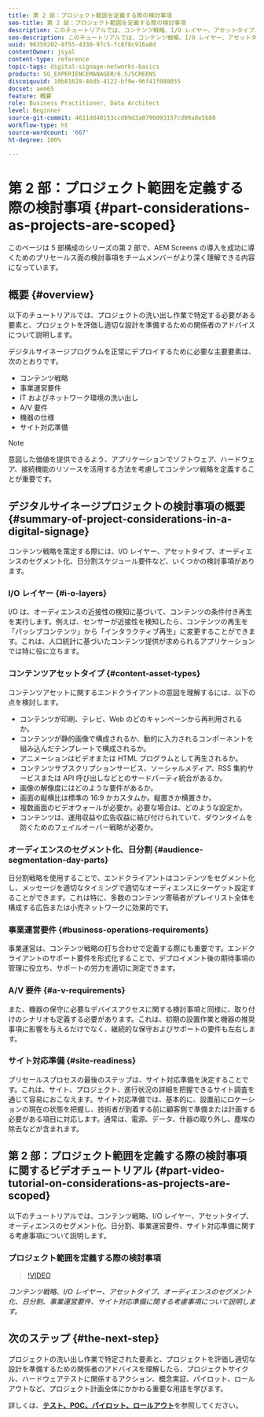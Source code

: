 ```yaml
---
title: 第 2 部：プロジェクト範囲を定義する際の検討事項
seo-title: 第 2 部：プロジェクト範囲を定義する際の検討事項
description: このチュートリアルでは、コンテンツ戦略、I/O レイヤー、アセットタイプ、オーディエンスのセグメント化、日分割、事業運営要件、サイト対応準備に関する考慮事項について説明します。
seo-description: このチュートリアルでは、コンテンツ戦略、I/O レイヤー、アセットタイプ、オーディエンスのセグメント化、日分割、事業運営要件、サイト対応準備に関する考慮事項について説明します。
uuid: 96359202-8f55-4330-97c5-fc8f8c916a8d
contentOwner: jsyal
content-type: reference
topic-tags: digital-signage-networks-basics
products: SG_EXPERIENCEMANAGER/6.5/SCREENS
discoiquuid: 10b81628-46db-4122-bf9e-96f41f080055
docset: aem65
feature: 概要
role: Business Practitioner, Data Architect
level: Beginner
source-git-commit: 4611dd40153ccd09d3a0796093157cd09a8e5b80
workflow-type: ht
source-wordcount: '667'
ht-degree: 100%

---
```



# 第 2 部：プロジェクト範囲を定義する際の検討事項 {#part-considerations-as-projects-are-scoped}

このページは 5 部構成のシリーズの第 2 部で、AEM Screens の導入を成功に導くためのプリセールス面の検討事項をチームメンバーがより深く理解できる内容になっています。

## 概要 {#overview}

以下のチュートリアルでは、プロジェクトの洗い出し作業で特定する必要がある要素と、プロジェクトを評価し適切な設計を準備するための関係者のアドバイスについて説明します。

デジタルサイネージプログラムを正常にデプロイするために必要な主要要素は、次のとおりです。

* コンテンツ戦略
* 事業運営要件
* IT およびネットワーク環境の洗い出し
* A/V 要件
* 機器の仕様
* サイト対応準備

>[!NOTE]
>
>意図した価値を提供できるよう、アプリケーションでソフトウェア、ハードウェア、接続機能のリソースを活用する方法を考慮してコンテンツ戦略を定義することが重要です。

## デジタルサイネージプロジェクトの検討事項の概要 {#summary-of-project-considerations-in-a-digital-signage}

コンテンツ戦略を策定する際には、I/O レイヤー、アセットタイプ、オーディエンスのセグメント化、日分割スケジュール要件など、いくつかの検討事項があります。

### I/O レイヤー {#i-o-layers}

I/O は、オーディエンスの近接性の検知に基づいて、コンテンツの条件付き再生を実行します。例えば、センサーが近接性を検知したら、コンテンツの再生を「パッシブコンテンツ」から「インタラクティブ再生」に変更することができます。これは、人口統計に基づいたコンテンツ提供が求められるアプリケーションでは特に役に立ちます。

### コンテンツアセットタイプ {#content-asset-types}

コンテンツアセットに関するエンドクライアントの意図を理解するには、以下の点を検討します。

* コンテンツが印刷、テレビ、Web のどのキャンペーンから再利用されるか。
* コンテンツが静的画像で構成されるか、動的に入力されるコンポーネントを組み込んだテンプレートで構成されるか。
* アニメーションはビデオまたは HTML プログラムとして再生されるか。
* コンテンツサブスクリプションサービス、ソーシャルメディア、RSS 集約サービスまたは API 呼び出しなどとのサードパーティ統合があるか。
* 画像の解像度にはどのような要件があるか。
* 画面の縦横比は標準の 16:9 かカスタムか。縦置きか横置きか。
* 複数画面のビデオウォールが必要か。必要な場合は、どのような設定か。
* コンテンツは、運用収益や広告収益に結び付けられていて、ダウンタイムを防ぐためのフェイルオーバー戦略が必要か。

### オーディエンスのセグメント化、日分割 {#audience-segmentation-day-parts}

日分割戦略を使用することで、エンドクライアントはコンテンツをセグメント化し、メッセージを適切なタイミングで適切なオーディエンスにターゲット設定することができます。これは特に、多数のコンテンツ寄稿者がプレイリスト全体を構成する広告または小売ネットワークに効果的です。

### 事業運営要件 {#business-operations-requirements}

事業運営は、コンテンツ戦略の打ち合わせで定義する際にも重要です。エンドクライアントのサポート要件を形式化することで、デプロイメント後の期待事項の管理に役立ち、サポートの労力を適切に測定できます。

### A/V 要件 {#a-v-requirements}

また、機器の保守に必要なデバイスアクセスに関する検討事項と同様に、取り付けのシナリオも定義する必要があります。これは、初期の設置作業と機器の推奨事項に影響を与えるだけでなく、継続的な保守およびサポートの要件も左右します。

### サイト対応準備 {#site-readiness}

プリセールスプロセスの最後のステップは、サイト対応準備を決定することです。これは、サイト、プロジェクト、進行状況の詳細を把握できるサイト調査を通じて容易におこなえます。サイト対応準備では、基本的に、設置前にロケーションの現在の状態を把握し、技術者が到着する前に顧客側で準備または計画する必要がある項目に対応します。通常は、電源、データ、什器の取り外し、塵埃の除去などが含まれます。

## 第 2 部：プロジェクト範囲を定義する際の検討事項に関するビデオチュートリアル {#part-video-tutorial-on-considerations-as-projects-are-scoped}

以下のチュートリアルでは、コンテンツ戦略、I/O レイヤー、アセットタイプ、オーディエンスのセグメント化、日分割、事業運営要件、サイト対応準備に関する考慮事項について説明します。

### プロジェクト範囲を定義する際の検討事項

>[!VIDEO](https://video.tv.adobe.com/v/28380)

*コンテンツ戦略、I/O レイヤー、アセットタイプ、オーディエンスのセグメント化、日分割、事業運営要件、サイト対応準備に関する考慮事項について説明します。*

## 次のステップ {#the-next-step}

プロジェクトの洗い出し作業で特定された要素と、プロジェクトを評価し適切な設計を準備するための関係者のアドバイスを理解したら、プロジェクトサイクル、ハードウェアテストに関係するアクション、概念実証、パイロット、ロールアウトなど、プロジェクト計画全体にかかわる重要な用語を学びます。

詳しくは、**[テスト、POC、パイロット、ロールアウト](testing-pocs-pilots-rollouts.md)**&#x200B;を参照してください。
